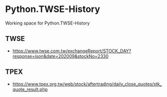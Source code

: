 # Python.TWSE-History
Working space for Python.TWSE-History

## TWSE
* https://www.twse.com.tw/exchangeReport/STOCK_DAY?response=json&date=202009&stockNo=2330

## TPEX
* https://www.tpex.org.tw/web/stock/aftertrading/daily_close_quotes/stk_quote_result.php


